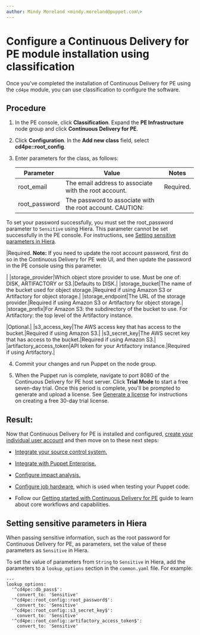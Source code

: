 ```yaml
---
author: Mindy Moreland <mindy.moreland@puppet.com\>
---
```


# Configure a Continuous Delivery for PE module installation using classification

Once you've completed the installation of Continuous Delivery for PE using the `cd4pe` module, you can use classification to configure the software.

## Procedure

1.  In the PE console, click **Classification**. Expand the **PE Infrastructure** node group and click **Continuous Delivery for PE**.

2.  Click **Configuration**. In the **Add new class** field, select **cd4pe::root\_config**.

3.  Enter parameters for the class, as follows:

    |Parameter|Value|Notes|
    |---------|-----|-----|
    |root\_email|The email address to associate with the root account.|Required.|
    |root\_password|The password to associate with the root account. CAUTION:

To set your password successfully, you must set the root\_password parameter to `Sensitive` using Hiera. This parameter cannot be set successfully in the PE console. For instructions, see [Setting sensitive parameters in Hiera](configure_classification.md#).

|Required. **Note:** If you need to update the root account password, first do so in the Continuous Delivery for PE web UI, and then update the password in the PE console using this parameter.

|
    |storage\_provider|Which object store provider to use. Must be one of: DISK, ARTIFACTORY or S3.|Defaults to DISK.|
    |storage\_bucket|The name of the bucket used for object storage.|Required if using Amazon S3 or Artifactory for object storage.|
    |storage\_endpoint|The URL of the storage provider.|Required if using Amazon S3 or Artifactory for object storage.|
    |storage\_prefix|For Amazon S3: the subdirectory of the bucket to use. For Artifactory: the top level of the Artifactory instance.

|Optional.|
    |s3\_access\_key|The AWS access key that has access to the bucket.|Required if using Amazon S3.|
    |s3\_secret\_key|The AWS secret key that has access to the bucket.|Required if using Amazon S3.|
    |artifactory\_access\_token|API token for your Artifactory instance.|Required if using Artifactory.|

4.  Commit your changes and run Puppet on the node group.

5.  When the Puppet run is complete, navigate to port 8080 of the Continuous Delivery for PE host server. Click **Trial Mode** to start a free seven-day trial. Once this period is complete, you'll be prompted to generate and upload a license. See [Generate a license](generating_a_license.md) for instructions on creating a free 30-day trial license.


## Result:

Now that Continuous Delivery for PE is installed and configured, [create your individual user account](create_a_user_account.md) and then move on to these next steps:

-   [Integrate your source control system.](integrations.md#)

-   [Integrate with Puppet Enterprise.](integrate_with_puppet_enterprise.md#)

-   [Configure impact analysis.](configure_impact_analysis.md#)

-   [Configure job hardware](configure_job_hardware.md#), which is used when testing your Puppet code.

-   Follow our [Getting started with Continuous Delivery for PE](getting_started.md#) guide to learn about core workflows and capabilities.


## Setting sensitive parameters in Hiera

When passing sensitive information, such as the root password for Continuous Delivery for PE, as parameters, set the value of these parameters as `Sensitive` in Hiera.

To set the value of parameters from `String` to `Sensitive` in Hiera, add the parameters to a `lookup_options` section in the `common.yaml` file. For example:

```
---
lookup_options:
  '^cd4pe::db_pass$':
    convert_to: 'Sensitive'
  '^cd4pe::root_config::root_password$':
    convert_to: 'Sensitive'
  '^cd4pe::root_config::s3_secret_key$':
    convert_to: 'Sensitive'
  '^cd4pe::root_config::artifactory_access_token$':
    convert_to: 'Sensitive'  

```

